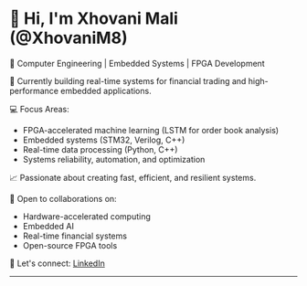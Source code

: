 # 👋 Hi, I'm Xhovani Mali (@XhovaniM8)

🔬 Computer Engineering | Embedded Systems | FPGA Development

🚀 Currently building real-time systems for financial trading and high-performance embedded applications.

💻 Focus Areas:
- FPGA-accelerated machine learning (LSTM for order book analysis)
- Embedded systems (STM32, Verilog, C++)
- Real-time data processing (Python, C++)
- Systems reliability, automation, and optimization

📈 Passionate about creating fast, efficient, and resilient systems.

🤝 Open to collaborations on:
- Hardware-accelerated computing
- Embedded AI
- Real-time financial systems
- Open-source FPGA tools

🔗 Let's connect: [LinkedIn](https://www.linkedin.com/in/xhovanimali/)

---

<!---
XhovaniM8/XhovaniM8 is a ✨ special ✨ repository because its `README.md` (this file) appears on your GitHub profile.
You can click the Preview link to take a look at your changes.
--->
